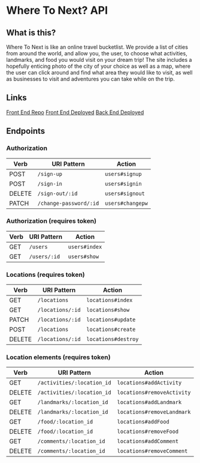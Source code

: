 # Where To Next? API
## What is this?
Where To Next is like an online travel bucketlist. We provide a list of cities from around the world, and allow you, the user, to choose what activities, landmarks, and food you would visit on your dream trip! The site includes a hopefully enticing photo of the city of your choice as well as a map, where the user can click around and find what area they would like to visit, as well as businesses to visit and adventures you can take while on the trip.

## Links
[Front End Repo](https://github.com/git-me-baby-1-more-time/where-to-next-front)
[Front End Deployed](https://git-me-baby-1-more-time.github.io/where-to-next-front/)
[Back End Deployed](https://aqueous-spire-71565.herokuapp.com/)

## Endpoints
### Authorization
Verb | URI Pattern | Action
--- | --- | ---
POST | `/sign-up` | `users#signup`
POST | `/sign-in` | `users#signin`
DELETE | `/sign-out/:id` | `users#signout`
PATCH | `/change-password/:id` | `users#changepw`

### Authorization (requires token)
Verb | URI Pattern | Action
--- | --- | ---
GET | `/users` | `users#index`
GET | `/users/:id` | `users#show`

### Locations (requires token)
Verb | URI Pattern | Action
--- | --- | ---
GET | `/locations` | `locations#index`
GET | `/locations/:id` | `locations#show`
PATCH | `/locations/:id` | `locations#update`
POST | `/locations` | `locations#create`
DELETE | `/locations/:id` | `locations#destroy`

### Location elements (requires token)
Verb | URI Pattern | Action
--- | --- | ---
GET | `/activities/:location_id` | `locations#addActivity`
DELETE | `/activities/:location_id` | `locations#removeActivity`
GET | `/landmarks/:location_id` | `locations#addLandmark`
DELETE | `/landmarks/:location_id` | `locations#removeLandmark`
GET | `/food/:location_id` | `locations#addFood`
DELETE | `/food/:location_id` | `locations#removeFood`
GET | `/comments/:location_id` | `locations#addComment`
DELETE | `/comments/:location_id` | `locations#removeComment`
